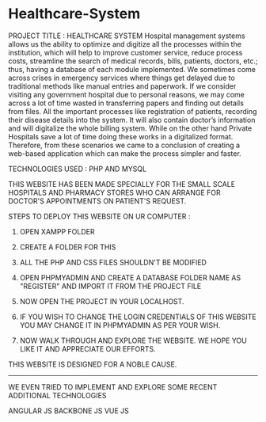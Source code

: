 # Healthcare-System
PROJECT TITLE : HEALTHCARE SYSTEM
Hospital management systems allows us the ability to optimize and digitize all the processes within the institution, which will help to improve customer service, reduce process costs, streamline the search of medical records, bills, patients, doctors, etc.; thus, having a database of each module implemented.
We sometimes come across crises in emergency services where things get delayed due to traditional methods like manual entries and paperwork. If we consider visiting any government hospital due to personal reasons, we may come across a lot of time wasted in transferring papers and finding out details from files. All the important processes like registration of patients, recording their disease details into the system. It will also contain doctor’s information and will digitalize the whole billing system. While on the other hand Private Hospitals save a lot of time doing these works in a digitalized format.
Therefore, from these scenarios we came to a conclusion of creating a web-based application which can make the process simpler and faster.

TECHNOLOGIES USED : PHP AND MYSQL

THIS WEBSITE HAS BEEN MADE SPECIALLY FOR THE SMALL SCALE HOSPITALS AND PHARMACY STORES WHO CAN ARRANGE FOR DOCTOR'S APPOINTMENTS ON PATIENT'S REQUEST.

STEPS TO DEPLOY THIS WEBSITE ON UR COMPUTER :

1. OPEN XAMPP FOLDER 

2. CREATE A FOLDER FOR THIS 

3. ALL THE PHP AND CSS FILES SHOULDN'T BE MODIFIED

4. OPEN PHPMYADMIN AND CREATE A DATABASE FOLDER NAME AS "REGISTER" AND IMPORT IT FROM THE PROJECT FILE 

5. NOW OPEN THE PROJECT IN YOUR LOCALHOST.

6. IF YOU WISH TO CHANGE THE LOGIN CREDENTIALS OF THIS WEBSITE YOU MAY CHANGE IT IN PHPMYADMIN AS PER YOUR WISH.

7. NOW WALK THROUGH AND EXPLORE THE WEBSITE. WE HOPE YOU LIKE IT AND APPRECIATE OUR EFFORTS.

THIS WEBSITE IS DESIGNED FOR A NOBLE CAUSE.


------------------------------------------------------------------------------

WE EVEN TRIED TO IMPLEMENT AND EXPLORE SOME RECENT ADDITIONAL TECHNOLOGIES

ANGULAR JS
BACKBONE JS
VUE JS
